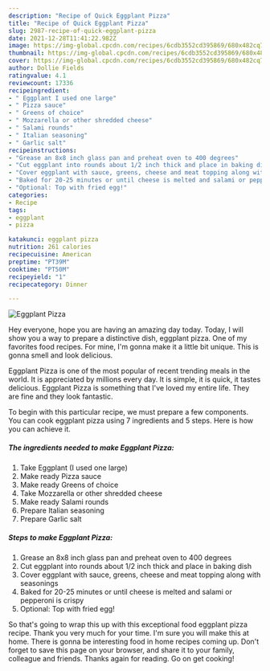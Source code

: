 ```yaml
---
description: "Recipe of Quick Eggplant Pizza"
title: "Recipe of Quick Eggplant Pizza"
slug: 2987-recipe-of-quick-eggplant-pizza
date: 2021-12-28T11:41:22.982Z
image: https://img-global.cpcdn.com/recipes/6cdb3552cd395869/680x482cq70/eggplant-pizza-recipe-main-photo.jpg
thumbnail: https://img-global.cpcdn.com/recipes/6cdb3552cd395869/680x482cq70/eggplant-pizza-recipe-main-photo.jpg
cover: https://img-global.cpcdn.com/recipes/6cdb3552cd395869/680x482cq70/eggplant-pizza-recipe-main-photo.jpg
author: Dollie Fields
ratingvalue: 4.1
reviewcount: 17336
recipeingredient:
- " Eggplant I used one large"
- " Pizza sauce"
- " Greens of choice"
- " Mozzarella or other shredded cheese"
- " Salami rounds"
- " Italian seasoning"
- " Garlic salt"
recipeinstructions:
- "Grease an 8x8 inch glass pan and preheat oven to 400 degrees"
- "Cut eggplant into rounds about 1/2 inch thick and place in baking dish"
- "Cover eggplant with sauce, greens, cheese and meat topping along with seasonings"
- "Baked for 20-25 minutes or until cheese is melted and salami or pepperoni is crispy"
- "Optional: Top with fried egg!"
categories:
- Recipe
tags:
- eggplant
- pizza

katakunci: eggplant pizza 
nutrition: 261 calories
recipecuisine: American
preptime: "PT39M"
cooktime: "PT50M"
recipeyield: "1"
recipecategory: Dinner

---
```



![Eggplant Pizza](https://img-global.cpcdn.com/recipes/6cdb3552cd395869/680x482cq70/eggplant-pizza-recipe-main-photo.jpg)

Hey everyone, hope you are having an amazing day today. Today, I will show you a way to prepare a distinctive dish, eggplant pizza. One of my favorites food recipes. For mine, I'm gonna make it a little bit unique. This is gonna smell and look delicious.



Eggplant Pizza is one of the most popular of recent trending meals in the world. It is appreciated by millions every day. It is simple, it is quick, it tastes delicious. Eggplant Pizza is something that I've loved my entire life. They are fine and they look fantastic.


To begin with this particular recipe, we must prepare a few components. You can cook eggplant pizza using 7 ingredients and 5 steps. Here is how you can achieve it.

<!--inarticleads1-->

##### The ingredients needed to make Eggplant Pizza:

1. Take  Eggplant (I used one large)
1. Make ready  Pizza sauce
1. Make ready  Greens of choice
1. Take  Mozzarella or other shredded cheese
1. Make ready  Salami rounds
1. Prepare  Italian seasoning
1. Prepare  Garlic salt




<!--inarticleads2-->

##### Steps to make Eggplant Pizza:

1. Grease an 8x8 inch glass pan and preheat oven to 400 degrees
1. Cut eggplant into rounds about 1/2 inch thick and place in baking dish
1. Cover eggplant with sauce, greens, cheese and meat topping along with seasonings
1. Baked for 20-25 minutes or until cheese is melted and salami or pepperoni is crispy
1. Optional: Top with fried egg!




So that's going to wrap this up with this exceptional food eggplant pizza recipe. Thank you very much for your time. I'm sure you will make this at home. There is gonna be interesting food in home recipes coming up. Don't forget to save this page on your browser, and share it to your family, colleague and friends. Thanks again for reading. Go on get cooking!
